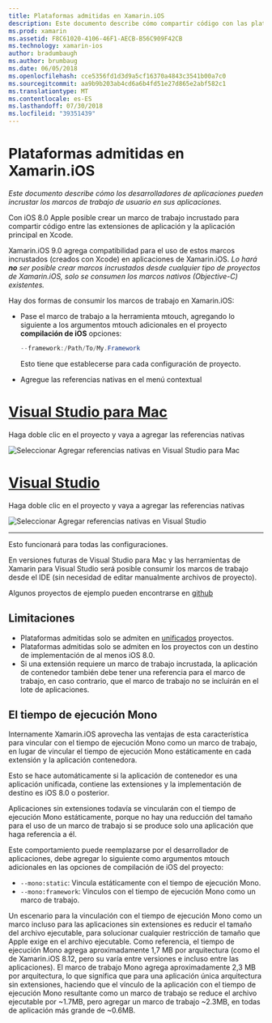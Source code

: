 ```yaml
---
title: Plataformas admitidas en Xamarin.iOS
description: Este documento describe cómo compartir código con las plataformas admitidas en una aplicación de Xamarin.iOS. Esto puede hacerse con la herramienta mtouch o las referencias nativas.
ms.prod: xamarin
ms.assetid: F8C61020-4106-46F1-AECB-B56C909F42CB
ms.technology: xamarin-ios
author: bradumbaugh
ms.author: brumbaug
ms.date: 06/05/2018
ms.openlocfilehash: cce5356fd1d3d9a5cf16370a4843c3541b00a7c0
ms.sourcegitcommit: aa9b9b203ab4cd6a6b4fd51e27d865e2abf582c1
ms.translationtype: MT
ms.contentlocale: es-ES
ms.lasthandoff: 07/30/2018
ms.locfileid: "39351439"
---
```

# <a name="embedded-frameworks-in-xamarinios"></a>Plataformas admitidas en Xamarin.iOS

_Este documento describe cómo los desarrolladores de aplicaciones pueden incrustar los marcos de trabajo de usuario en sus aplicaciones._

Con iOS 8.0 Apple posible crear un marco de trabajo incrustado para compartir código entre las extensiones de aplicación y la aplicación principal en Xcode.

Xamarin.iOS 9.0 agrega compatibilidad para el uso de estos marcos incrustados (creados con Xcode) en aplicaciones de Xamarin.iOS. *Lo hará **no** ser posible crear marcos incrustados desde cualquier tipo de proyectos de Xamarin.iOS, solo se consumen los marcos nativos (Objective-C) existentes.*

Hay dos formas de consumir los marcos de trabajo en Xamarin.iOS:

- Pase el marco de trabajo a la herramienta mtouch, agregando lo siguiente a los argumentos mtouch adicionales en el proyecto **compilación de iOS** opciones:

  ```csharp
  --framework:/Path/To/My.Framework
  ```

  Esto tiene que establecerse para cada configuración de proyecto.

- Agregue las referencias nativas en el menú contextual

# <a name="visual-studio-for-mactabvsmac"></a>[Visual Studio para Mac](#tab/vsmac)

Haga doble clic en el proyecto y vaya a agregar las referencias nativas

![](embedded-frameworks-images/xam-native-refs.png "Seleccionar Agregar referencias nativas en Visual Studio para Mac")

# <a name="visual-studiotabvswin"></a>[Visual Studio](#tab/vswin)

Haga doble clic en el proyecto y vaya a agregar las referencias nativas

![](embedded-frameworks-images/vs-native-refs.png "Seleccionar Agregar referencias nativas en Visual Studio")

-----

  Esto funcionará para todas las configuraciones.

En versiones futuras de Visual Studio para Mac y las herramientas de Xamarin para Visual Studio será posible consumir los marcos de trabajo desde el IDE (sin necesidad de editar manualmente archivos de proyecto).

Algunos proyectos de ejemplo pueden encontrarse en [github](https://github.com/rolfbjarne/embedded-frameworks)

## <a name="limitations"></a>Limitaciones

- Plataformas admitidas solo se admiten en [unificados](~/cross-platform/macios/unified/index.md) proyectos.
- Plataformas admitidas solo se admiten en los proyectos con un destino de implementación de al menos iOS 8.0.
- Si una extensión requiere un marco de trabajo incrustada, la aplicación de contenedor también debe tener una referencia para el marco de trabajo, en caso contrario, que el marco de trabajo no se incluirán en el lote de aplicaciones.

## <a name="the-mono-runtime"></a>El tiempo de ejecución Mono

Internamente Xamarin.iOS aprovecha las ventajas de esta característica para vincular con el tiempo de ejecución Mono como un marco de trabajo, en lugar de vincular el tiempo de ejecución Mono estáticamente en cada extensión y la aplicación contenedora.

Esto se hace automáticamente si la aplicación de contenedor es una aplicación unificada, contiene las extensiones y la implementación de destino es iOS 8.0 o posterior.

Aplicaciones sin extensiones todavía se vincularán con el tiempo de ejecución Mono estáticamente, porque no hay una reducción del tamaño para el uso de un marco de trabajo si se produce solo una aplicación que haga referencia a él.

Este comportamiento puede reemplazarse por el desarrollador de aplicaciones, debe agregar lo siguiente como argumentos mtouch adicionales en las opciones de compilación de iOS del proyecto:

- `--mono:static`: Vincula estáticamente con el tiempo de ejecución Mono.
- `--mono:framework`: Vínculos con el tiempo de ejecución Mono como un marco de trabajo.

Un escenario para la vinculación con el tiempo de ejecución Mono como un marco incluso para las aplicaciones sin extensiones es reducir el tamaño del archivo ejecutable, para solucionar cualquier restricción de tamaño que Apple exige en el archivo ejecutable. Como referencia, el tiempo de ejecución Mono agrega aproximadamente 1,7 MB por arquitectura (como el de Xamarin.iOS 8.12, pero su varía entre versiones e incluso entre las aplicaciones). El marco de trabajo Mono agrega aproximadamente 2,3 MB por arquitectura, lo que significa que para una aplicación única arquitectura sin extensiones, haciendo que el vínculo de la aplicación con el tiempo de ejecución Mono resultante como un marco de trabajo se reduce el archivo ejecutable por ~1.7MB, pero agregar un marco de trabajo ~2.3MB, en todas de aplicación más grande de ~0.6MB.

